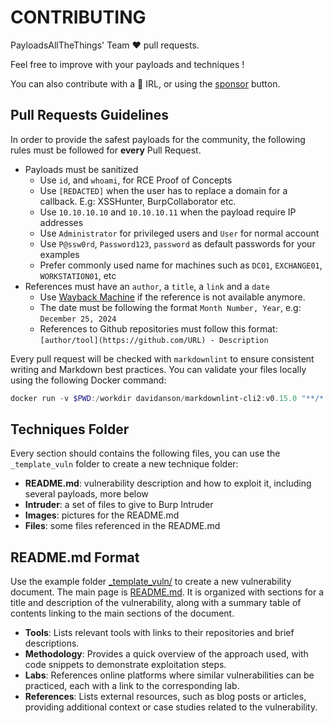 # CONTRIBUTING

PayloadsAllTheThings' Team :heart: pull requests.

Feel free to improve with your payloads and techniques !

You can also contribute with a :beers: IRL, or using the [sponsor](https://github.com/sponsors/swisskyrepo) button.

## Pull Requests Guidelines

In order to provide the safest payloads for the community, the following rules must be followed for **every** Pull Request.

- Payloads must be sanitized
    - Use `id`, and `whoami`, for RCE Proof of Concepts
    - Use `[REDACTED]` when the user has to replace a domain for a callback. E.g: XSSHunter, BurpCollaborator etc.
    - Use `10.10.10.10` and `10.10.10.11` when the payload require IP addresses
    - Use `Administrator` for privileged users and `User` for normal account
    - Use `P@ssw0rd`, `Password123`, `password` as default passwords for your examples
    - Prefer commonly used name for machines such as `DC01`, `EXCHANGE01`, `WORKSTATION01`, etc
- References must have an `author`, a `title`, a `link` and a `date`
    - Use [Wayback Machine](https://web.archive.org/) if the reference is not available anymore.
    - The date must be following the format `Month Number, Year`, e.g: `December 25, 2024`
    - References to Github repositories must follow this format: `[author/tool](https://github.com/URL) - Description`

Every pull request will be checked with `markdownlint` to ensure consistent writing and Markdown best practices. You can validate your files locally using the following Docker command:

```ps1
docker run -v $PWD:/workdir davidanson/markdownlint-cli2:v0.15.0 "**/*.md" --config .github/.markdownlint.json --fix
```

## Techniques Folder

Every section should contains the following files, you can use the `_template_vuln` folder to create a new technique folder:

- **README.md**: vulnerability description and how to exploit it, including several payloads, more below
- **Intruder**: a set of files to give to Burp Intruder
- **Images**: pictures for the README.md
- **Files**: some files referenced in the README.md

## README.md Format

Use the example folder [_template_vuln/](https://github.com/swisskyrepo/PayloadsAllTheThings/blob/master/_template_vuln/) to create a new vulnerability document. The main page is [README.md](https://github.com/swisskyrepo/PayloadsAllTheThings/blob/master/_template_vuln/README.md). It is organized with sections for a title and description of the vulnerability, along with a summary table of contents linking to the main sections of the document.

- **Tools**: Lists relevant tools with links to their repositories and brief descriptions.
- **Methodology**: Provides a quick overview of the approach used, with code snippets to demonstrate exploitation steps.
- **Labs**: References online platforms where similar vulnerabilities can be practiced, each with a link to the corresponding lab.
- **References**: Lists external resources, such as blog posts or articles, providing additional context or case studies related to the vulnerability.
